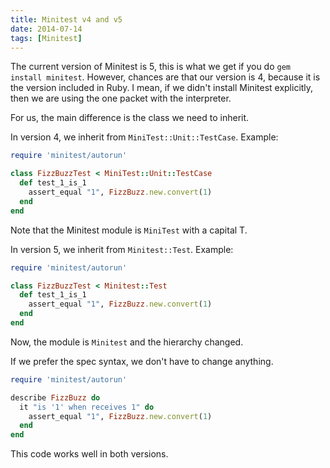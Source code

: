 ```yaml
---
title: Minitest v4 and v5
date: 2014-07-14
tags: [Minitest]
---
```


The current version of Minitest is 5, this is what we get if you do `gem install minitest`. However, chances are that our version is 4, because it is the version included in Ruby. I mean, if we didn't install Minitest explicitly, then we are using the one packet with the interpreter.

For us, the main difference is the class we need to inherit.

In version 4, we inherit from `MiniTest::Unit::TestCase`. Example:

```ruby
require 'minitest/autorun'

class FizzBuzzTest < MiniTest::Unit::TestCase
  def test_1_is_1
    assert_equal "1", FizzBuzz.new.convert(1)
  end
end
```

Note that the Minitest module is `MiniTest` with a capital T.

In version 5, we inherit from `Minitest::Test`. Example:

```ruby
require 'minitest/autorun'

class FizzBuzzTest < Minitest::Test
  def test_1_is_1
    assert_equal "1", FizzBuzz.new.convert(1)
  end
end
```

Now, the module is `Minitest` and the hierarchy changed.

If we prefer the spec syntax, we don't have to change anything.

```ruby
require 'minitest/autorun'

describe FizzBuzz do
  it "is '1' when receives 1" do
    assert_equal "1", FizzBuzz.new.convert(1)
  end
end
```

This code works well in both versions.
